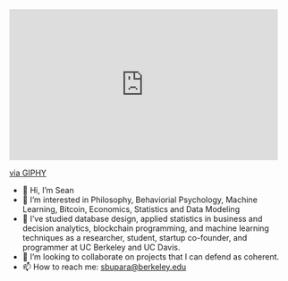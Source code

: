 <iframe src="https://giphy.com/embed/RO8eh6Q0e84gg37adD" width="480" height="270" frameBorder="0" class="giphy-embed" allowFullScreen></iframe><p><a href="https://giphy.com/gifs/art-animation-opticalartinc-RO8eh6Q0e84gg37adD">via GIPHY</a></p>


- 👋 Hi, I’m Sean
- 👀 I’m interested in Philosophy, Behaviorial Psychology, Machine Learning, Bitcoin, Economics, Statistics and Data Modeling
- 🌱 I’ve studied database design, applied statistics in business and decision analytics, blockchain programming, and machine learning techniques as a researcher, student, startup co-founder, and programmer at UC Berkeley and UC Davis.
- 💞️ I’m looking to collaborate on projects that I can defend as coherent.
- 📫 How to reach me: sbupara@berkeley.edu

<!---
sbupara/sbupara is a ✨ special ✨ repository because its `README.md` (this file) appears on your GitHub profile.
You can click the Preview link to take a look at your changes.
--->
